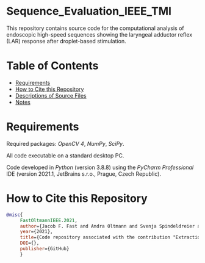 # Sequence_Evaluation_IEEE_TMI
This repository contains source code for the computational analysis of endoscopic high-speed sequences showing the laryngeal adductor reflex (LAR) response after droplet-based stimulation.

# Table of Contents
* [Requirements](#requirements)
* [How to Cite this Repository](#how-to-cite-this-repository)
* [Descriptions of Source Files](#descriptions-of-source-files)
* [Notes](#notes)

# Requirements

Required packages: *OpenCV 4*, *NumPy*, *SciPy*.

All code executable on a standard desktop PC.

Code developed in *Python* (version 3.8.8) using the *PyCharm Professional* IDE (version 2021.1, JetBrains s.r.o., Prague, Czech Republic).

# How to Cite this Repository

```BibTeX
@misc{
     FastOltmannIEEE.2021, 
     author={Jacob F. Fast and Andra Oltmann and Svenja Spindeldreier and Martin Ptok}, 
     year={2021},
     title={Code repository associated with the contribution "Extraction of Clinically Relevant Parameters of the Laryngeal Adductor Reflex from Laryngoscopic High-Speed Sequences by Computational Image Processing"}, 
     DOI={},
     publisher={GitHub}
     }
```
